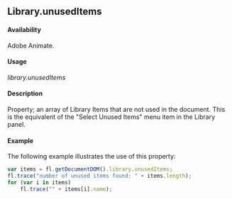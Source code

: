## Library.unusedItems

#### Availability

Adobe Animate.

#### Usage

*library.unusedItems*

#### Description

Property; an array of Library Items that are not used in the document. This is the equivalent of the "Select Unused Items" menu item in the Library panel.

#### Example

The following example illustrates the use of this property:

```javascript
var items = fl.getDocumentDOM().library.unusedItems;
fl.trace("number of unused items found: " + items.length);
for (var i in items)
    fl.trace("" + items[i].name);
```
